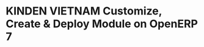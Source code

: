 KINDEN VIETNAM Customize, Create & Deploy Module on OpenERP 7
=====================================================
